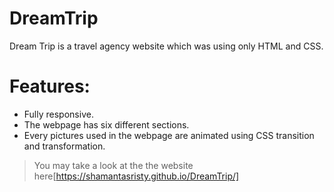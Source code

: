 # DreamTrip

Dream Trip is a travel agency website which was using only HTML and CSS.
# Features:
- Fully responsive.
- The webpage has six different sections.
- Every pictures used in the webpage are animated using CSS transition and transformation.

> You may take a look at the the website here[https://shamantasristy.github.io/DreamTrip/]